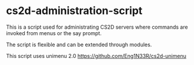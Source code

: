 # cs2d-administration-script

This is a script used for administrating CS2D servers where commands are invoked from menus or the say prompt.

The script is flexible and can be extended through modules.

This script uses unimenu 2.0 https://github.com/Eng1N33R/cs2d-unimenu

